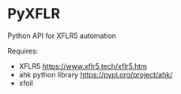 # PyXFLR
Python API for XFLR5 automation

Requires:
- XFLR5                 https://www.xflr5.tech/xflr5.htm
- ahk python library    https://pypi.org/project/ahk/
- xfoil 